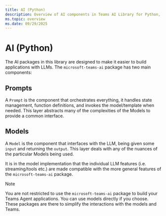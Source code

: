 ```yaml
---
title: AI (Python)
description: Overview of AI components in Teams AI Library for Python, including Prompts for orchestration and Models for LLM interfaces.
ms.topic: overview
ms.date: 09/29/2025
---
```


# AI (Python)

The AI packages in this library are designed to make it easier to build applications with LLMs.
The `microsoft-teams-ai` package has two main components:

## Prompts

A `Prompt` is the component that orchestrates everything, it handles state management,
function definitions, and invokes the model/template when needed. This layer abstracts many of
the complexities of the Models to provide a common interface.

## Models

A `Model` is the component that interfaces with the LLM, being given some `input` and returning the `output`.
This layer deals with any of the nuances of the particular Models being used.

It is in the model implementation that the individual LLM features (i.e. streaming/tools etc.)
are made compatible with the more general features of the `microsoft-teams-ai` package.

> [!NOTE]
> You are not restricted to use the `microsoft-teams-ai` package to build your Teams Agent applications. You can use models directly if you choose. These packages are there to simplify the interactions with the models and Teams.
